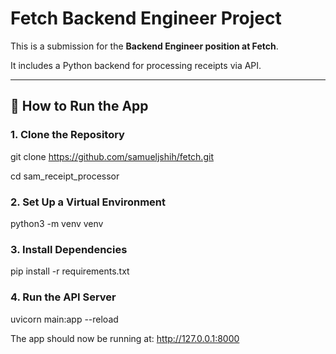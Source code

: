 # Fetch Backend Engineer Project

This is a submission for the **Backend Engineer position at Fetch**.

It includes a Python backend for processing receipts via API.

---

## 🚀 How to Run the App

### 1. Clone the Repository

git clone https://github.com/samueljshih/fetch.git

cd sam_receipt_processor

### 2. Set Up a Virtual Environment
python3 -m venv venv

### 3. Install Dependencies
pip install -r requirements.txt

### 4. Run the API Server
uvicorn main:app --reload

The app should now be running at:
http://127.0.0.1:8000
